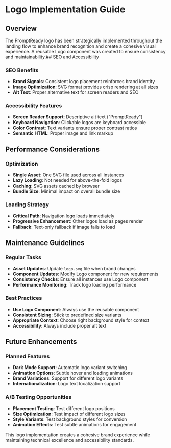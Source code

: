 # Logo Implementation Guide

## Overview
The PromptReady logo has been strategically implemented throughout the landing flow to enhance brand recognition and create a cohesive visual experience. A reusable Logo component was created to ensure consistency and maintainability.## SEO and Accessibility

### SEO Benefits
- **Brand Signals**: Consistent logo placement reinforces brand identity
- **Image Optimization**: SVG format provides crisp rendering at all sizes
- **Alt Text**: Proper alternative text for screen readers and SEO

### Accessibility Features
- **Screen Reader Support**: Descriptive alt text ("PromptReady")
- **Keyboard Navigation**: Clickable logos are keyboard accessible
- **Color Contrast**: Text variants ensure proper contrast ratios
- **Semantic HTML**: Proper image and link markup

## Performance Considerations

### Optimization
- **Single Asset**: One SVG file used across all instances
- **Lazy Loading**: Not needed for above-the-fold logos
- **Caching**: SVG assets cached by browser
- **Bundle Size**: Minimal impact on overall bundle size

### Loading Strategy
- **Critical Path**: Navigation logo loads immediately
- **Progressive Enhancement**: Other logos load as pages render
- **Fallback**: Text-only fallback if image fails to load

## Maintenance Guidelines

### Regular Tasks
- **Asset Updates**: Update `logo.svg` file when brand changes
- **Component Updates**: Modify Logo component for new requirements
- **Consistency Checks**: Ensure all instances use Logo component
- **Performance Monitoring**: Track logo loading performance

### Best Practices
- **Use Logo Component**: Always use the reusable component
- **Consistent Sizing**: Stick to predefined size variants
- **Appropriate Context**: Choose right background style for context
- **Accessibility**: Always include proper alt text

## Future Enhancements

### Planned Features
- **Dark Mode Support**: Automatic logo variant switching
- **Animation Options**: Subtle hover and loading animations
- **Brand Variations**: Support for different logo variants
- **Internationalization**: Logo text localization support

### A/B Testing Opportunities
- **Placement Testing**: Test different logo positions
- **Size Optimization**: Test impact of different logo sizes
- **Style Variants**: Test background styles for conversion
- **Animation Effects**: Test subtle animations for engagement

This logo implementation creates a cohesive brand experience while maintaining technical excellence and accessibility standards.
